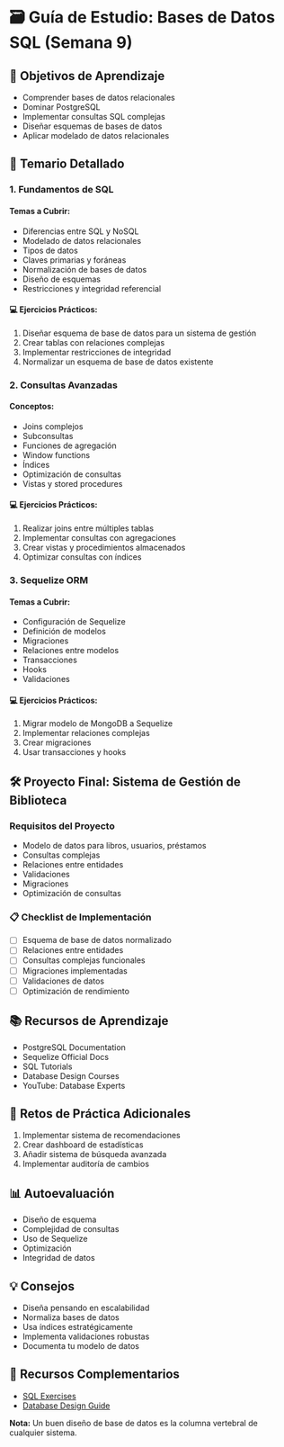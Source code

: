 # 🗃️ Guía de Estudio: Bases de Datos SQL (Semana 9)

## 📘 Objetivos de Aprendizaje
- Comprender bases de datos relacionales
- Dominar PostgreSQL
- Implementar consultas SQL complejas
- Diseñar esquemas de bases de datos
- Aplicar modelado de datos relacionales

## 🎯 Temario Detallado

### 1. Fundamentos de SQL
#### Temas a Cubrir:
- Diferencias entre SQL y NoSQL
- Modelado de datos relacionales
- Tipos de datos
- Claves primarias y foráneas
- Normalización de bases de datos
- Diseño de esquemas
- Restricciones y integridad referencial

#### 💻 Ejercicios Prácticos:
1. Diseñar esquema de base de datos para un sistema de gestión
2. Crear tablas con relaciones complejas
3. Implementar restricciones de integridad
4. Normalizar un esquema de base de datos existente

### 2. Consultas Avanzadas
#### Conceptos:
- Joins complejos
- Subconsultas
- Funciones de agregación
- Window functions
- Índices
- Optimización de consultas
- Vistas y stored procedures

#### 💻 Ejercicios Prácticos:
1. Realizar joins entre múltiples tablas
2. Implementar consultas con agregaciones
3. Crear vistas y procedimientos almacenados
4. Optimizar consultas con índices

### 3. Sequelize ORM
#### Temas a Cubrir:
- Configuración de Sequelize
- Definición de modelos
- Migraciones
- Relaciones entre modelos
- Transacciones
- Hooks
- Validaciones

#### 💻 Ejercicios Prácticos:
1. Migrar modelo de MongoDB a Sequelize
2. Implementar relaciones complejas
3. Crear migraciones
4. Usar transacciones y hooks

## 🛠 Proyecto Final: Sistema de Gestión de Biblioteca

### Requisitos del Proyecto
- Modelo de datos para libros, usuarios, préstamos
- Consultas complejas
- Relaciones entre entidades
- Validaciones
- Migraciones
- Optimización de consultas

### 📋 Checklist de Implementación
- [ ] Esquema de base de datos normalizado
- [ ] Relaciones entre entidades
- [ ] Consultas complejas funcionales
- [ ] Migraciones implementadas
- [ ] Validaciones de datos
- [ ] Optimización de rendimiento

## 📚 Recursos de Aprendizaje
- PostgreSQL Documentation
- Sequelize Official Docs
- SQL Tutorials
- Database Design Courses
- YouTube: Database Experts

## 🧠 Retos de Práctica Adicionales
1. Implementar sistema de recomendaciones
2. Crear dashboard de estadísticas
3. Añadir sistema de búsqueda avanzada
4. Implementar auditoría de cambios

## 📊 Autoevaluación
- Diseño de esquema
- Complejidad de consultas
- Uso de Sequelize
- Optimización
- Integridad de datos

## 💡 Consejos
- Diseña pensando en escalabilidad
- Normaliza bases de datos
- Usa índices estratégicamente
- Implementa validaciones robustas
- Documenta tu modelo de datos

## 🔗 Recursos Complementarios
- [SQL Exercises](https://sqlzoo.net/)
- [Database Design Guide](https://www.lucidchart.com/pages/database-diagram/database-design)

**Nota:** Un buen diseño de base de datos es la columna vertebral de cualquier sistema.
